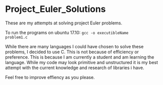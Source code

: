 # Project_Euler_Solutions

These are my attempts at solving project Euler problems.

To run the programs on ubuntu 17.10:
<code>gcc -o executibleName problem1.c </code>

While there are many languages I could have chosen to solve these problems, I decided to use C.
This is not because of efficiency or preference. This is because I am currently a student and am learning the language.
While my code may look primitive and unstructured it is my best attempt with the current knowledge and research of libraries i have.

Feel free to improve effiency as you please.

